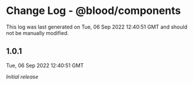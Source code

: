 # Change Log - @blood/components

This log was last generated on Tue, 06 Sep 2022 12:40:51 GMT and should not be manually modified.

## 1.0.1
Tue, 06 Sep 2022 12:40:51 GMT

_Initial release_

